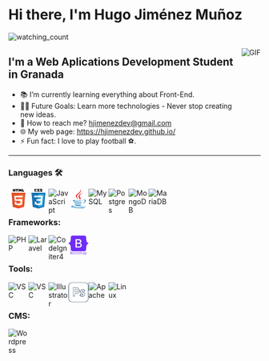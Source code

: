 # Hi there, I'm Hugo Jiménez Muñoz
<p align="left"> <img src="https://komarev.com/ghpvc/?username=hjimenezdev&color=blue" alt="watching_count" /></p>

<img align="right" alt="GIF" height="160px" src="https://media.giphy.com/media/du3J3cXyzhj75IOgvA/giphy.gif" />

## I'm a Web Aplications Development Student in Granada

- 📚 I’m currently learning everything about Front-End.
- 💪🏼 Future Goals: Learn more technologies - Never stop creating new ideas.
- 📧 How to reach me? hjimenezdev@gmail.com
- 🌐 My web page: https://hjimenezdev.github.io/
- ⚡ Fun fact: I love to play football ⚽.

---

### Languages 🛠 
<img align="left" alt="MySQL" width="40px" src="https://raw.githubusercontent.com/devicons/devicon/master/icons/html5/html5-original-wordmark.svg" />
<img align="left" alt="MySQL" width="40px" src="https://raw.githubusercontent.com/devicons/devicon/master/icons/css3/css3-original-wordmark.svg" />
<img align="left" alt="JavaScript" width="40px" src="https://img.icons8.com/color/512/javascript.png" />
<img align="left" alt="Java" width="40px" src="https://raw.githubusercontent.com/devicons/devicon/master/icons/java/java-original.svg" />
<img align="left" alt="MySQL" width="40px" src="https://img.icons8.com/color/512/mysql-logo.png" />
<img align="left" alt="Postgres" width="40px" src="https://img.icons8.com/color/512/postgreesql.png" />
<img align="left" alt="MongoDB" width="40px" src="https://img.icons8.com/color/512/mongodb.png" />
<img align="left" alt="MariaDB" width="40px" src="https://www.vectorlogo.zone/logos/mariadb/mariadb-icon.svg"/>
<br><br>

### Frameworks:
<img align="left" alt="PHP" width="40px" src="https://upload.wikimedia.org/wikipedia/commons/thumb/2/27/PHP-logo.svg/300px-PHP-logo.svg.png">
<img align="left" alt="Laravel" width="40px" src="https://upload.wikimedia.org/wikipedia/commons/thumb/9/9a/Laravel.svg/800px-Laravel.svg.png">
<img align="left" alt="CodeIgniter4" width="40px" src="https://cdn.worldvectorlogo.com/logos/codeigniter.svg">
<img align="left" alt="Bootstrap" width="40px" src="https://raw.githubusercontent.com/devicons/devicon/master/icons/bootstrap/bootstrap-plain-wordmark.svg">
<br><br>

### Tools:
<img align="left" alt="VSC" width="40px" src="https://upload.wikimedia.org/wikipedia/commons/thumb/9/9a/Visual_Studio_Code_1.35_icon.svg/2048px-Visual_Studio_Code_1.35_icon.svg.png"/>
<img align="left" alt="VSC" width="40px" src="https://upload.wikimedia.org/wikipedia/commons/thumb/9/9c/IntelliJ_IDEA_Icon.svg/1200px-IntelliJ_IDEA_Icon.svg.png"/>
<img align="left" alt="Illustrator" width="40px" src="https://www.vectorlogo.zone/logos/adobe_illustrator/adobe_illustrator-icon.svg"/>
<img align="left" alt="Photoshop" width="40px" src="https://raw.githubusercontent.com/devicons/devicon/master/icons/photoshop/photoshop-line.svg"/>
<img align="left" alt="Apache" width="40px" src="https://cdn.simpleicons.org/apache/D22128"/>
<img align="left" alt="Linux" width="40px" src="https://cdn.jsdelivr.net/gh/devicons/devicon/icons/linux/linux-original.svg"/>
<br><br>

### CMS:
<img align="left" alt="Wordpress" width="40px" src="https://img.icons8.com/color/512/wordpress.png" />
<br><br>
